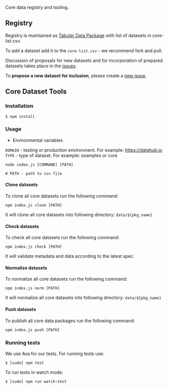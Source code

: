 Core data registry and tooling.

## Registry

Registry is maintained as [Tabular Data Package][tdp] with list of datasets in core-list.csv.

[tdp]: http://frictionlessdata.io/guides/tabular-data-package/

To add a dataset add it to the `core-list.csv` - we recommend fork and pull.

Discussion of proposals for new datasets and for incorporation of prepared datasets takes place in the [issues][].

To **propose a new dataset for inclusion**, please create a [new issue](https://github.com/datasets/registry/issues/new).

[issues]: https://github.com/datasets/registry/issues

## Core Dataset Tools

### Installation

``` 
$ npm install
```

### Usage

* Environmental variables

`DOMAIN` - testing or production environment. For example: https://datahub.io
`TYPE` - type of dataset. For example: examples or core

```
node index.js [COMMAND] [PATH]

# PATH - path to csv file
```

#### Clone datasets

To clone all core datasets run the following command:

`npm index.js clone [PATH]`

It will clone all core datasets into following directory: `data/${pkg_name}`

#### Check datasets

To check all core datasets run the following command:

`npm index.js check [PATH]`

It will validate metadata and data according to the latest spec. 

#### Normalize datasets

To normalize all core datasets run the following command:

`npm index.js norm [PATH]`

It will normalize all core datasets into following directory: `data/${pkg_name}`

#### Push datasets

To publish all core data packages run the following command:

`npm index.js push [PATH]`

### Running tests

We use Ava for our tests. For running tests use:

```
$ [sudo] npm test
```

To run tests in watch mode:

```
$ [sudo] npm run watch:test
```
